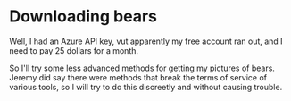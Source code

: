 # Downloading bears

Well, I had an Azure API key, vut apparently my free account ran out, and I need to pay 25 dollars for a month.

So I'll try some less advanced methods for getting my pictures of bears. Jeremy did say there were methods that break the terms of service of various tools, so I will try to do this discreetly and without causing trouble.

